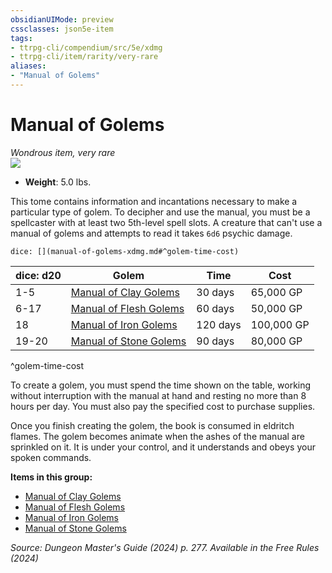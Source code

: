 ```yaml
---
obsidianUIMode: preview
cssclasses: json5e-item
tags:
- ttrpg-cli/compendium/src/5e/xdmg
- ttrpg-cli/item/rarity/very-rare
aliases: 
- "Manual of Golems"
---
```

# Manual of Golems
*Wondrous item, very rare*  
![](2-Mechanics/CLI/items/img/manual-of-golems.webp#right)

- **Weight**: 5.0 lbs.

This tome contains information and incantations necessary to make a particular type of golem. To decipher and use the manual, you must be a spellcaster with at least two 5th-level spell slots. A creature that can't use a manual of golems and attempts to read it takes `6d6` psychic damage.

`dice: [](manual-of-golems-xdmg.md#^golem-time-cost)`

| dice: d20 | Golem | Time | Cost |
|-----------|-------|------|------|
| 1-5 | [Manual of Clay Golems](2-Mechanics/CLI/items/manual-of-clay-golems-xdmg.md) | 30 days | 65,000 GP |
| 6-17 | [Manual of Flesh Golems](2-Mechanics/CLI/items/manual-of-flesh-golems-xdmg.md) | 60 days | 50,000 GP |
| 18 | [Manual of Iron Golems](2-Mechanics/CLI/items/manual-of-iron-golems-xdmg.md) | 120 days | 100,000 GP |
| 19-20 | [Manual of Stone Golems](2-Mechanics/CLI/items/manual-of-stone-golems-xdmg.md) | 90 days | 80,000 GP |
^golem-time-cost

To create a golem, you must spend the time shown on the table, working without interruption with the manual at hand and resting no more than 8 hours per day. You must also pay the specified cost to purchase supplies.

Once you finish creating the golem, the book is consumed in eldritch flames. The golem becomes animate when the ashes of the manual are sprinkled on it. It is under your control, and it understands and obeys your spoken commands.

**Items in this group:**

- [Manual of Clay Golems](2-Mechanics/CLI/items/manual-of-clay-golems-xdmg.md)
- [Manual of Flesh Golems](2-Mechanics/CLI/items/manual-of-flesh-golems-xdmg.md)
- [Manual of Iron Golems](2-Mechanics/CLI/items/manual-of-iron-golems-xdmg.md)
- [Manual of Stone Golems](2-Mechanics/CLI/items/manual-of-stone-golems-xdmg.md)

*Source: Dungeon Master's Guide (2024) p. 277. Available in the Free Rules (2024)*